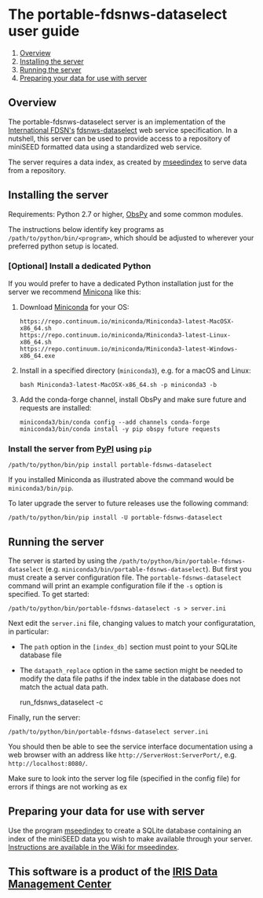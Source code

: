 # The portable-fdsnws-dataselect user guide

1. [Overview](#overview)
1. [Installing the server](#installing-the-server)
1. [Running the server](#running-the-server)
1. [Preparing your data for use with server](#preparing-your-data-for-use-with-server)

## Overview

The portable-fdsnws-dataselect server is an implementation of the
[International FDSN's](https://www.fdsn.org/)
[fdsnws-dataselect](http://www.fdsn.org/webservices/) web service specification.
In a nutshell, this server can be used to provide access to a repository of miniSEED
formatted data using a standardized web service.

The server requires a data index, as created by [mseedindex](https://github.com/iris-edu/mseedindex/wiki)
to serve data from a repository.

## Installing the server

Requirements: Python 2.7 or higher, [ObsPy](http://obspy.org) and some common modules.

The instructions below identify key programs as `/path/to/python/bin/<program>`, which should
be adjusted to wherever your preferred python setup is located.

### [Optional] Install a dedicated Python

If you would prefer to have a dedicated Python installation just for the server we
recommend [Minicona](https://conda.io/miniconda.html) like this:

1. Download [Miniconda](https://conda.io/miniconda.html) for your OS:

    ```
    https://repo.continuum.io/miniconda/Miniconda3-latest-MacOSX-x86_64.sh
    https://repo.continuum.io/miniconda/Miniconda3-latest-Linux-x86_64.sh
    https://repo.continuum.io/miniconda/Miniconda3-latest-Windows-x86_64.exe
    ```

2. Install in a specified directory (`miniconda3`), e.g. for a macOS and Linux:

    ```
    bash Miniconda3-latest-MacOSX-x86_64.sh -p miniconda3 -b
    ```

3. Add the conda-forge channel, install ObsPy and make sure future and requests are installed:

    ```
    miniconda3/bin/conda config --add channels conda-forge
    miniconda3/bin/conda install -y pip obspy future requests
    ```

### Install the server from [PyPI](https://pypi.python.org/pypi) using `pip`

    /path/to/python/bin/pip install portable-fdsnws-dataselect

If you installed Miniconda as illustrated above the command would be `miniconda3/bin/pip`.

To later upgrade the server to future releases use the following command:

    /path/to/python/bin/pip install -U portable-fdsnws-dataselect

## Running the server

The server is started by using the `/path/to/python/bin/portable-fdsnws-dataselect`
(e.g. `miniconda3/bin/portable-fdsnws-dataselect`).  But first you must create a server
configuration file.  The `portable-fdsnws-dataselect` command will print an example
configuration file if the `-s` option is specified.  To get started:

    /path/to/python/bin/portable-fdsnws-dataselect -s > server.ini

Next edit the `server.ini` file, changing values to match your configuratation, in particular:

* The `path` option in the `[index_db]` section must point to your SQLite database file
* The `datapath_replace` option in the same section might be needed to modify the data file paths if the index table in the database does not match the actual data path.

    run_fdsnws_dataselect -c <path-to-your-config-file>

Finally, run the server:

    /path/to/python/bin/portable-fdsnws-dataselect server.ini

You should then be able to see the service interface documentation using a web browser
with an address like `http://ServerHost:ServerPort/`, e.g. `http://localhost:8080/`.

Make sure to look into the server log file (specified in the config file) for errors
if things are not working as ex

## Preparing your data for use with server

Use the program [mseedindex](https://github.com/iris-edu/mseedindex) to create a SQLite
database containing an index of the miniSEED data you wish to make available through your server.
[Instructions are available in the Wiki for mseedindex](https://github.com/iris-edu/mseedindex/wiki).

## This software is a product of the [IRIS Data Management Center](http://ds.iris.edu/ds/nodes/dmc/)
